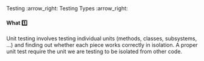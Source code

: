<div id="path">Testing :arrow_right: Testing Types :arrow_right:</div>

<div id="title">

#### What :one:

</div>

<div id="body">

Unit testing involves testing individual units (methods, classes, subsystems, …) and finding out whether each piece works correctly in isolation. A proper unit test require the unit we are testing to be isolated from other code.

</div>

<div id="extras">
</div>

</div>
